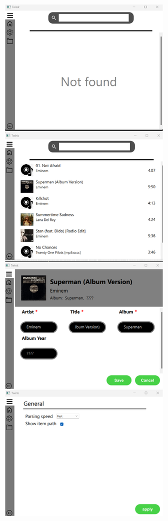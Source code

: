 ![Base page](docs/images/1.png?raw=true "Base page")
![Loaded page](docs/images/2.png?raw=true "Loaded page")
![Editing page](docs/images/3.png?raw=true "Editing page")
![Settings page](docs/images/4.png?raw=true "Settings page")